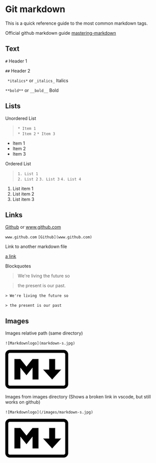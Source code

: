 # Git markdown #

This is a quick reference guide to the most common markdown tags. 

Official github markdown guide 
[mastering-markdown](https://guides.github.com/features/mastering-markdown/)

## Text ## 

` # ` Header 1 

` ## ` Header 2 

` *italics*` or ` _italics_ ` Italics 

` **bold** ` or ` __bold__ ` Bold 

## Lists ## 

Unordered List 
> ` * Item 1 `  
> ` * Item 2 ` 
> ` * Item 3 ` 

* Item 1 
* Item 2 
* Item 3 

Ordered List 

>` 1. List 1 `    
>` 2. List 2 `
>` 3. List 3 ` 
>` 4. List 4 ` 

1. List item 1 
2. List item 2 
3. List item 3


## Links ## 

[Github](www.github.com) or www.github.com 

` www.github.com ` 
` [Github](www.github.com) ` 

Link to another markdown file 

[a link](https://github.com/ChuckFisher313/Resources/docs/git-markdown/master/git-markdown.md)

Blockquotes 

> We're living the future so

> the present is our past. 

` > We're living the future so `

` > the present is our past ` 

## Images ## 

Images relative path (same directory)

` ![Markdownlogo](markdown-s.jpg) `

![Markdownlogo](markdown-s.jpg)

Images from images directory (Shows a broken link in vscode, but still works on github) 

` ![Markdownlogo](/images/markdown-s.jpg) `

![Markdownlogo](/images/markdown-s.jpg)








